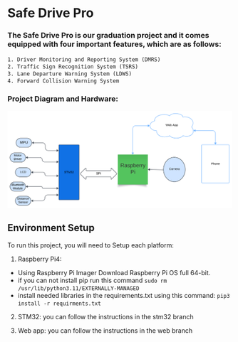 
# Safe Drive Pro 

### The Safe Drive Pro is our graduation project and it comes equipped with four important features, which are as follows:

    1. Driver Monitoring and Reporting System (DMRS)
    2. Traffic Sign Recognition System (TSRS)
    3. Lane Departure Warning System (LDWS)
    4. Forward Collision Warning System

### Project Diagram and Hardware:
![Project Diagram](media/Pic1.svg)





## Environment Setup

To run this project, you will need to Setup each platform:
1. Raspberry Pi4:
- Using Raspberry Pi Imager Download Raspberry Pi OS full 64-bit.
- if you can not install pip run this command 
```sudo rm /usr/lib/python3.11/EXTERNALLY-MANAGED```
- install needed libraries in the requirements.txt using this command:
`pip3 install -r requirments.txt`

2. STM32: you can follow the instructions in the stm32 branch

3. Web app: you can follow the instructions in the web branch


